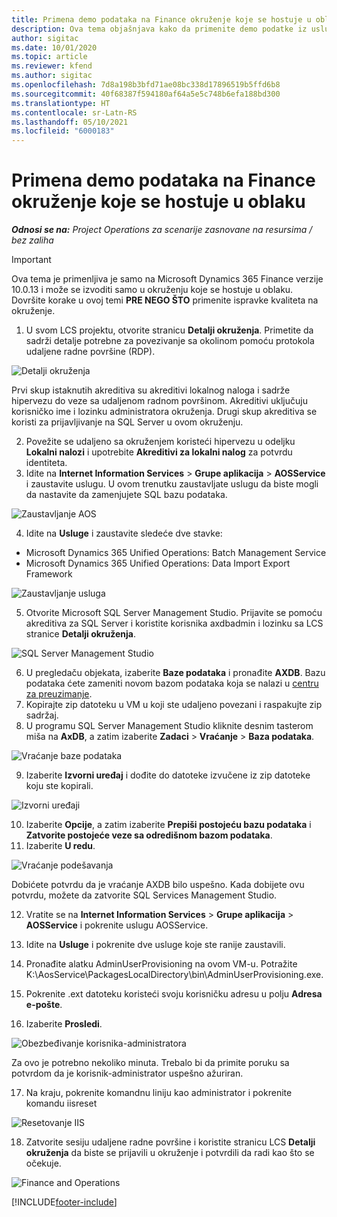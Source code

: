 ```yaml
---
title: Primena demo podataka na Finance okruženje koje se hostuje u oblaku
description: Ova tema objašnjava kako da primenite demo podatke iz usluge Project Operations na Dynamics 365 Finance okruženje hostovano u oblaku.
author: sigitac
ms.date: 10/01/2020
ms.topic: article
ms.reviewer: kfend
ms.author: sigitac
ms.openlocfilehash: 7d8a198b3bfd71ae08bc338d17896519b5ffd6b8
ms.sourcegitcommit: 40f68387f594180af64a5e5c748b6efa188bd300
ms.translationtype: HT
ms.contentlocale: sr-Latn-RS
ms.lasthandoff: 05/10/2021
ms.locfileid: "6000183"
---
```

# <a name="apply-demo-data-to-a-finance-cloud-hosted-environment"></a>Primena demo podataka na Finance okruženje koje se hostuje u oblaku

_**Odnosi se na:** Project Operations za scenarije zasnovane na resursima / bez zaliha_

> [!IMPORTANT]
> Ova tema je primenljiva je samo na Microsoft Dynamics 365 Finance verzije 10.0.13 i može se izvoditi samo u okruženju koje se hostuje u oblaku. Dovršite korake u ovoj temi **PRE NEGO ŠTO** primenite ispravke kvaliteta na okruženje.

1. U svom LCS projektu, otvorite stranicu **Detalji okruženja**. Primetite da sadrži detalje potrebne za povezivanje sa okolinom pomoću protokola udaljene radne površine (RDP).

![Detalji  okruženja](./media/1EnvironmentDetails.png)

Prvi skup istaknutih akreditiva su akreditivi lokalnog naloga i sadrže hipervezu do veze sa udaljenom radnom površinom. Akreditivi uključuju korisničko ime i lozinku administratora okruženja. Drugi skup akreditiva se koristi za prijavljivanje na SQL Server u ovom okruženju.

2. Povežite se udaljeno sa okruženjem koristeći hipervezu u odeljku **Lokalni nalozi** i upotrebite **Akreditivi za lokalni nalog** za potvrdu identiteta.
3. Idite na **Internet Information Services** > **Grupe aplikacija** > **AOSService** i zaustavite uslugu. U ovom trenutku zaustavljate uslugu da biste mogli da nastavite da zamenjujete SQL bazu podataka.

![Zaustavljanje AOS](./media/2StopAOS.png)

4. Idite na **Usluge** i zaustavite sledeće dve stavke:

- Microsoft Dynamics 365 Unified Operations: Batch Management Service
- Microsoft Dynamics 365 Unified Operations: Data Import Export Framework

![Zaustavljanje usluga](./media/3StopServices.png)

5. Otvorite Microsoft SQL Server Management Studio. Prijavite se pomoću akreditiva za SQL Server i koristite korisnika axdbadmin i lozinku sa LCS stranice **Detalji okruženja**.

![SQL Server Management Studio](./media/4SSMS.png)

6. U pregledaču objekata, izaberite **Baze podataka** i pronađite **AXDB**. Bazu podataka ćete zameniti novom bazom podataka koja se nalazi u [centru za preuzimanje](https://download.microsoft.com/download/1/a/3/1a314bd2-b082-4a87-abdc-1ba26c92b63d/ProjOpsDemoDataFOGARelease.zip). 
7. Kopirajte zip datoteku u VM u koji ste udaljeno povezani i raspakujte zip sadržaj.
8. U programu SQL Server Management Studio kliknite desnim tasterom miša na **AxDB**, a zatim izaberite **Zadaci** > **Vraćanje** > **Baza podataka**.

![Vraćanje baze podataka](./media/5RestoreDatabase.png)

9. Izaberite **Izvorni uređaj** i dođite do datoteke izvučene iz zip datoteke koju ste kopirali.

![Izvorni uređaji](./media/6SourceDevice.png)

10. Izaberite **Opcije**, a zatim izaberite **Prepiši postojeću bazu podataka** i **Zatvorite postojeće veze sa odredišnom bazom podataka**. 
11. Izaberite **U redu**.

![Vraćanje podešavanja](./media/7RestoreSetting.png)

Dobićete potvrdu da je vraćanje AXDB bilo uspešno. Kada dobijete ovu potvrdu, možete da zatvorite SQL Services Management Studio.

12. Vratite se na **Internet Information Services** > **Grupe aplikacija** > **AOSService** i pokrenite uslugu AOSService.
13. Idite na **Usluge** i pokrenite dve usluge koje ste ranije zaustavili.

14. Pronađite alatku AdminUserProvisioning na ovom VM-u. Potražite K:\AosService\PackagesLocalDirectory\bin\AdminUserProvisioning.exe.
15. Pokrenite .ext datoteku koristeći svoju korisničku adresu u polju **Adresa e-pošte**. 
16. Izaberite **Prosledi**.

![Obezbeđivanje korisnika-administratora](./media/8AdminUserProvisioning.png)

Za ovo je potrebno nekoliko minuta. Trebalo bi da primite poruku sa potvrdom da je korisnik-administrator uspešno ažuriran.

17. Na kraju, pokrenite komandnu liniju kao administrator i pokrenite komandu iisreset

![Resetovanje IIS](./media/9IISReset.png)

18. Zatvorite sesiju udaljene radne površine i koristite stranicu LCS **Detalji okruženja** da biste se prijavili u okruženje i potvrdili da radi kao što se očekuje.

![Finance and Operations](./media/10FinanceAndOperations.png)


[!INCLUDE[footer-include](../includes/footer-banner.md)]